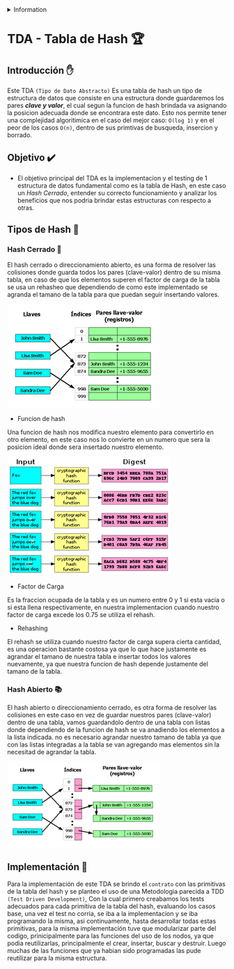 <details>
<summary>
Information
</summary>
Author: Leandro Wolff
Fecha: 20/06/2021
Facultad de Ingeniería, Universidad de Buenos Aires
7541 - Algoritmos y Programación II - Mendez
</details>

# TDA - Tabla de Hash :trophy:

## Introducción :raised_hand:

Este TDA `(Tipo de Dato Abstracto)` Es una tabla de hash un tipo de estructura de datos que consiste en una estructura donde guardaremos los pares ***clave y valor***, el cual segun la funcion de hash brindada va asignando la posicion adecuada donde se encontrara este dato. Esto nos permite tener una complejidad algoritimica en el caso del mejor caso: `O(log 1)` y en el peor de los casos `O(n)`, dentro de sus primtivas de busqueda, insercion y borrado.


## Objetivo :heavy_check_mark:

- El objetivo principal del TDA es la implementacion y el testing de 1 estructura de datos fundamental como es la tabla de Hash, en este caso un *Hash Cerrado*, entender su correcto funcionamiento y analizar los beneficios que nos podria brindar estas estructuras con respecto a otras.

## Tipos de Hash :scroll:

### Hash Cerrado :notebook_with_decorative_cover:

El hash cerrado o direccionamiento abierto, es una forma de resolver las colisiones donde guarda todos los pares (clave-valor) dentro de su misma tabla, en caso de que los elementos superen el factor de carga de la tabla se usa un rehasheo que dependiendo de como este implementado se agranda el tamano de la tabla para que puedan seguir insertando valores.

<img src="./imgs/cerrado.png">

- Funcion de hash

Una funcion de hash nos modifica nuestro elemento para convertirlo en otro elemento, en este caso nos lo convierte en un numero que sera la posicion ideal donde sera insertado nuestro elemento.

<img src="./imgs/funcion_hash.png">

- Factor de Carga

Es la fraccion ocupada de la tabla y es un numero entre 0 y 1 si esta vacia o si esta llena respectivamente, en nuestra implementacion cuando nuestro factor de carga excede los 0.75 se utiliza el rehash.

- Rehashing

El rehash se utiliza cuando nuestro factor de carga supera cierta cantidad, es una operacion bastante costosa ya que lo que hace justamente es agrandar el tamano de nuestra tabla e insertar todos los valores nuevamente, ya que nuestra funcion de hash depende justamente del tamano de la tabla.

### Hash Abierto  :books:

El hash abierto o direccionamiento cerrado, es otra forma de resolver las colisiones en este caso en vez de guardar nuestros pares (clave-valor) dentro de una tabla, vamos guardandolo dentro de una tabla con listas donde dependiendo de la funcion de hash se va anadiendo los elementos a la lista indicada. no es necesario agrandar nuestro tamano de tabla ya que con las listas integradas a la tabla se van agregando mas elementos sin la necesitad de agrandar la tabla.

<img src="./imgs/abierto.png">

## Implementación :hammer:

Para la implementación de este TDA se brindo el `contrato` con las primitivas de la tabla del hash y se planteo el uso de una Metodologia parecida a TDD `(Test Driven Development)`,  Con la cual primero creabamos los tests adecuados para cada primitiva de la tabla del hash, evaluando los casos base, una vez el test no corria, se iba a la implementacion y se iba programando la misma, asi continuamente, hasta desarrollar todas estas primitivas, para la misma implementación tuve que modularizar parte del codigo, prinicipalmente para las funciones del uso de los nodos, ya que podia reutilizarlas, principalmente el crear, insertar, buscar y destruir. Luego muchas de las funciones que ya habian sido programadas las pude reutilizar para la misma estructura.

